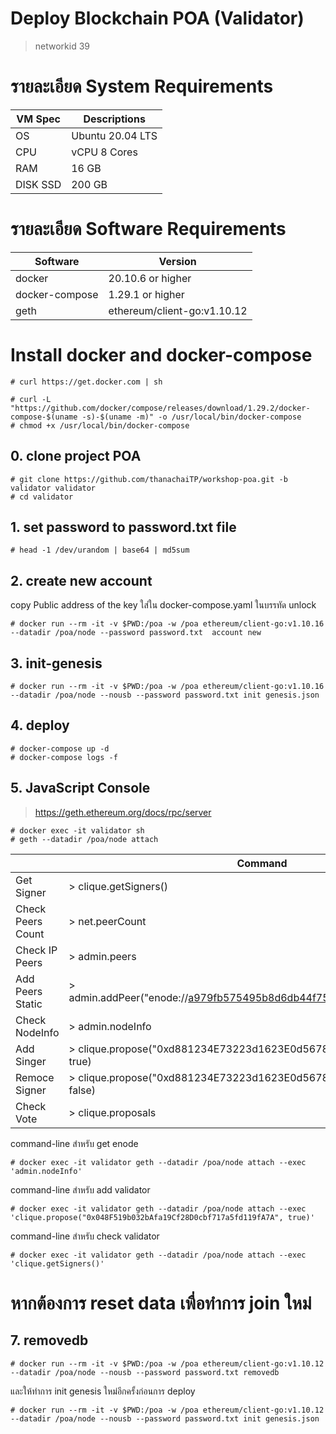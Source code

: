 # Deploy Blockchain POA (Validator)
> networkid 39

# รายละเอียด System Requirements
|VM Spec  | Descriptions     |
|---------|------------------|
|OS       | Ubuntu 20.04 LTS |
|CPU      |vCPU 8 Cores      |
|RAM      |16 GB             |
|DISK SSD | 200 GB           |

# รายละเอียด Software Requirements
| Software      | Version           |
|---------------|-------------------|
|docker         | 20.10.6 or higher |
|docker-compose | 1.29.1 or higher  |
|geth  | ethereum/client-go:v1.10.12 |

# Install docker and docker-compose
```
# curl https://get.docker.com | sh

# curl -L "https://github.com/docker/compose/releases/download/1.29.2/docker-compose-$(uname -s)-$(uname -m)" -o /usr/local/bin/docker-compose
# chmod +x /usr/local/bin/docker-compose
```
## 0. clone project POA
```
# git clone https://github.com/thanachaiTP/workshop-poa.git -b validator validator
# cd validator
```

## 1. set password to password.txt file
```
# head -1 /dev/urandom | base64 | md5sum
```

## 2. create new account
copy Public address of the key ใส่ใน docker-compose.yaml ในบรรทัด unlock
```
# docker run --rm -it -v $PWD:/poa -w /poa ethereum/client-go:v1.10.16 --datadir /poa/node --password password.txt  account new
```

## 3. init-genesis
```
# docker run --rm -it -v $PWD:/poa -w /poa ethereum/client-go:v1.10.16 --datadir /poa/node --nousb --password password.txt init genesis.json
```


## 4. deploy
```
# docker-compose up -d
# docker-compose logs -f
```

## 5. JavaScript Console

> https://geth.ethereum.org/docs/rpc/server

```
# docker exec -it validator sh
# geth --datadir /poa/node attach
```

|                   |                   Command                                             |
|-------------------|-----------------------------------------------------------------------|
|Get Signer         | > clique.getSigners()                                                 |
|Check Peers Count  | > net.peerCount                                                       |
|Check IP Peers     | > admin.peers                                                         |
|Add Peers Static   | > admin.addPeer("enode://a979fb575495b8d6db44f75@52.16.188.185:30303")|
|Check NodeInfo     | > admin.nodeInfo                                                      |
|Add Singer         | > clique.propose("0xd881234E73223d1623E0d56789942eA1c0B67890", true)  |
|Remoce Signer      | > clique.propose("0xd881234E73223d1623E0d56789942eA1c0B67890", false) |
|Check Vote         | > clique.proposals                                                    |

command-line สำหรับ get enode
```
# docker exec -it validator geth --datadir /poa/node attach --exec 'admin.nodeInfo'
```
command-line สำหรับ add validator
```
# docker exec -it validator geth --datadir /poa/node attach --exec 'clique.propose("0x048F519b032bAfa19Cf28D0cbf717a5fd119fA7A", true)'
```
command-line สำหรับ check validator
```
# docker exec -it validator geth --datadir /poa/node attach --exec 'clique.getSigners()'
```

# หากต้องการ reset data เพื่อทำการ join ใหม่
## 7. removedb
```
# docker run --rm -it -v $PWD:/poa -w /poa ethereum/client-go:v1.10.12 --datadir /poa/node --nousb --password password.txt removedb
```
และให้ทำการ init genesis ใหม่อีกครั้งก่อนการ deploy
```
# docker run --rm -it -v $PWD:/poa -w /poa ethereum/client-go:v1.10.12 --datadir /poa/node --nousb --password password.txt init genesis.json
```

